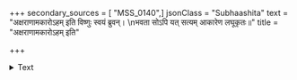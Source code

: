 +++
secondary_sources = [ "MSS_0140",]
jsonClass = "Subhaashita"
text = "अक्षराणामकारोऽहम् इति विष्णुः स्वयं ब्रुवन्।  \nभवता सोऽपि यत् सत्यम् आकारेण लघूकृतः॥"
title = "अक्षराणामकारोऽहम् इति"

+++

<details><summary>Text</summary>

अक्षराणामकारोऽहम् इति विष्णुः स्वयं ब्रुवन्।  
भवता सोऽपि यत् सत्यम् आकारेण लघूकृतः॥
</details>
